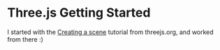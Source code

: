 # Three.js Getting Started  
I started with the [Creating a scene](https://threejs.org/docs/#manual/en/introduction/Creating-a-scene) tutorial from threejs.org, and worked from there :)